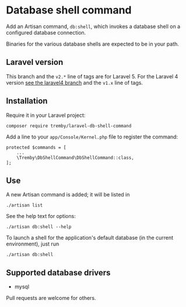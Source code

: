 Database shell command
======================

Add an Artisan command, `db:shell`, which invokes a database shell on a 
configured database connection.

Binaries for the various database shells are expected to be in your path.

Laravel version
---------------

This branch and the `v2.*` line of tags are for Laravel 5. For the Laravel 4
version [see the laravel4 branch][l4] and the `v1.x` line of tags.

[l4]: https://github.com/tremby/laravel-db-shell-command/tree/laravel4

Installation
------------

Require it in your Laravel project:

    composer require tremby/laravel-db-shell-command

Add a line to your `app/Console/Kernel.php` file to register the command:

    protected $commands = [
        ...
        \Tremby\DbShellCommand\DbShellCommand::class,
    ];

Use
---

A new Artisan command is added; it will be listed in

    ./artisan list

See the help text for options:

    ./artisan db:shell --help

To launch a shell for the application's default database (in the current 
environment), just run

    ./artisan db:shell

Supported database drivers
--------------------------

- mysql

Pull requests are welcome for others.
